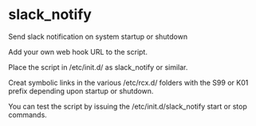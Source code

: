 # slack_notify
Send slack notification on system startup or shutdown

Add your own web hook URL to the script.

Place the script in /etc/init.d/ as slack_notify or similar.

Creat symbolic links in the various /etc/rcx.d/ folders with the S99 or K01 prefix depending upon startup or shutdown.

You can test the script by issuing the /etc/init.d/slack_notify start or stop commands.
